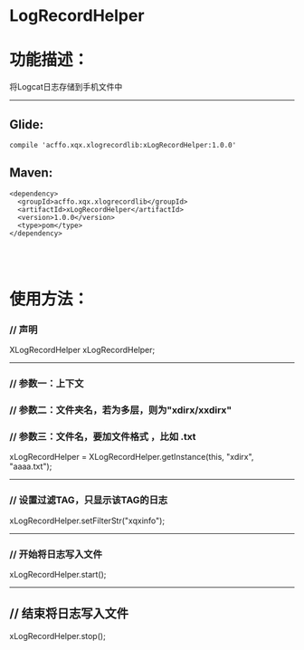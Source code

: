 # LogRecordHelper


# 功能描述：

将Logcat日志存储到手机文件中

-------------------------------------------------------------------

## Glide:
```
compile 'acffo.xqx.xlogrecordlib:xLogRecordHelper:1.0.0'
```


## Maven:
```
<dependency>
  <groupId>acffo.xqx.xlogrecordlib</groupId>
  <artifactId>xLogRecordHelper</artifactId>
  <version>1.0.0</version>
  <type>pom</type>
</dependency>
```
<br><br>
# 使用方法：

### // 声明
 
 XLogRecordHelper xLogRecordHelper;
 
  ---------

### // 参数一：上下文
 
### // 参数二：文件夹名，若为多层，则为"xdirx/xxdirx"
 
### // 参数三：文件名，要加文件格式 ，比如 .txt
 
 xLogRecordHelper = XLogRecordHelper.getInstance(this, "xdirx", "aaaa.txt"); 
 
 ---------
 
### // 设置过滤TAG，只显示该TAG的日志
 
 xLogRecordHelper.setFilterStr("xqxinfo");  
 
  ---------

 
### // 开始将日志写入文件
 
 xLogRecordHelper.start();
 
  ---------

 
## // 结束将日志写入文件
 
 xLogRecordHelper.stop();
